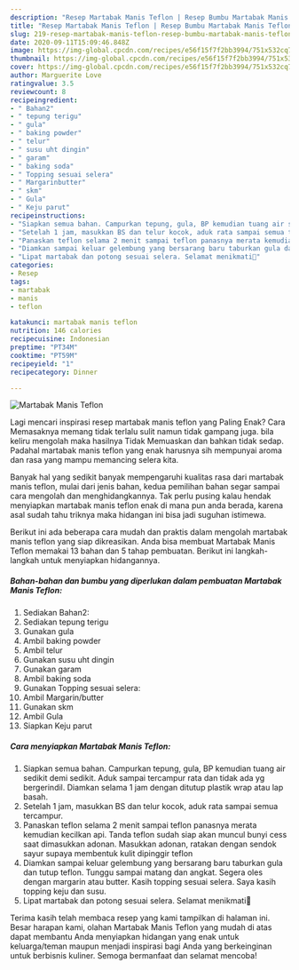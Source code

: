 ```yaml
---
description: "Resep Martabak Manis Teflon | Resep Bumbu Martabak Manis Teflon Yang Enak Dan Lezat"
title: "Resep Martabak Manis Teflon | Resep Bumbu Martabak Manis Teflon Yang Enak Dan Lezat"
slug: 219-resep-martabak-manis-teflon-resep-bumbu-martabak-manis-teflon-yang-enak-dan-lezat
date: 2020-09-11T15:09:46.848Z
image: https://img-global.cpcdn.com/recipes/e56f15f7f2bb3994/751x532cq70/martabak-manis-teflon-foto-resep-utama.jpg
thumbnail: https://img-global.cpcdn.com/recipes/e56f15f7f2bb3994/751x532cq70/martabak-manis-teflon-foto-resep-utama.jpg
cover: https://img-global.cpcdn.com/recipes/e56f15f7f2bb3994/751x532cq70/martabak-manis-teflon-foto-resep-utama.jpg
author: Marguerite Love
ratingvalue: 3.5
reviewcount: 8
recipeingredient:
- " Bahan2"
- " tepung terigu"
- " gula"
- " baking powder"
- " telur"
- " susu uht dingin"
- " garam"
- " baking soda"
- " Topping sesuai selera"
- " Margarinbutter"
- " skm"
- " Gula"
- " Keju parut"
recipeinstructions:
- "Siapkan semua bahan. Campurkan tepung, gula, BP kemudian tuang air sedikit demi sedikit. Aduk sampai tercampur rata dan tidak ada yg bergerindil. Diamkan selama 1 jam dengan ditutup plastik wrap atau lap basah."
- "Setelah 1 jam, masukkan BS dan telur kocok, aduk rata sampai semua tercampur."
- "Panaskan teflon selama 2 menit sampai teflon panasnya merata kemudian kecilkan api. Tanda teflon sudah siap akan muncul bunyi cess saat dimasukkan adonan. Masukkan adonan, ratakan dengan sendok sayur supaya membentuk kulit dipinggir teflon"
- "Diamkan sampai keluar gelembung yang bersarang baru taburkan gula dan tutup teflon. Tunggu sampai matang dan angkat. Segera oles dengan margarin atau butter. Kasih topping sesuai selera. Saya kasih topping keju dan susu."
- "Lipat martabak dan potong sesuai selera. Selamat menikmati🤤"
categories:
- Resep
tags:
- martabak
- manis
- teflon

katakunci: martabak manis teflon 
nutrition: 146 calories
recipecuisine: Indonesian
preptime: "PT34M"
cooktime: "PT59M"
recipeyield: "1"
recipecategory: Dinner

---
```



![Martabak Manis Teflon](https://img-global.cpcdn.com/recipes/e56f15f7f2bb3994/751x532cq70/martabak-manis-teflon-foto-resep-utama.jpg)

Lagi mencari inspirasi resep martabak manis teflon yang Paling Enak? Cara Memasaknya memang tidak terlalu sulit namun tidak gampang juga. bila keliru mengolah maka hasilnya Tidak Memuaskan dan bahkan tidak sedap. Padahal martabak manis teflon yang enak harusnya sih mempunyai aroma dan rasa yang mampu memancing selera kita.



Banyak hal yang sedikit banyak mempengaruhi kualitas rasa dari martabak manis teflon, mulai dari jenis bahan, kedua pemilihan bahan segar sampai cara mengolah dan menghidangkannya. Tak perlu pusing kalau hendak menyiapkan martabak manis teflon enak di mana pun anda berada, karena asal sudah tahu triknya maka hidangan ini bisa jadi suguhan istimewa.


Berikut ini ada beberapa cara mudah dan praktis dalam mengolah martabak manis teflon yang siap dikreasikan. Anda bisa membuat Martabak Manis Teflon memakai 13 bahan dan 5 tahap pembuatan. Berikut ini langkah-langkah untuk menyiapkan hidangannya.

<!--inarticleads1-->

##### Bahan-bahan dan bumbu yang diperlukan dalam pembuatan Martabak Manis Teflon:

1. Sediakan  Bahan2:
1. Sediakan  tepung terigu
1. Gunakan  gula
1. Ambil  baking powder
1. Ambil  telur
1. Gunakan  susu uht dingin
1. Gunakan  garam
1. Ambil  baking soda
1. Gunakan  Topping sesuai selera:
1. Ambil  Margarin/butter
1. Gunakan  skm
1. Ambil  Gula
1. Siapkan  Keju parut




<!--inarticleads2-->

##### Cara menyiapkan Martabak Manis Teflon:

1. Siapkan semua bahan. Campurkan tepung, gula, BP kemudian tuang air sedikit demi sedikit. Aduk sampai tercampur rata dan tidak ada yg bergerindil. Diamkan selama 1 jam dengan ditutup plastik wrap atau lap basah.
1. Setelah 1 jam, masukkan BS dan telur kocok, aduk rata sampai semua tercampur.
1. Panaskan teflon selama 2 menit sampai teflon panasnya merata kemudian kecilkan api. Tanda teflon sudah siap akan muncul bunyi cess saat dimasukkan adonan. Masukkan adonan, ratakan dengan sendok sayur supaya membentuk kulit dipinggir teflon
1. Diamkan sampai keluar gelembung yang bersarang baru taburkan gula dan tutup teflon. Tunggu sampai matang dan angkat. Segera oles dengan margarin atau butter. Kasih topping sesuai selera. Saya kasih topping keju dan susu.
1. Lipat martabak dan potong sesuai selera. Selamat menikmati🤤




Terima kasih telah membaca resep yang kami tampilkan di halaman ini. Besar harapan kami, olahan Martabak Manis Teflon yang mudah di atas dapat membantu Anda menyiapkan hidangan yang enak untuk keluarga/teman maupun menjadi inspirasi bagi Anda yang berkeinginan untuk berbisnis kuliner. Semoga bermanfaat dan selamat mencoba!
